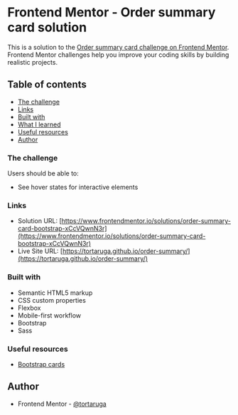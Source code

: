 # Frontend Mentor - Order summary card solution

This is a solution to the [Order summary card challenge on Frontend Mentor](https://www.frontendmentor.io/challenges/order-summary-component-QlPmajDUj). Frontend Mentor challenges help you improve your coding skills by building realistic projects. 

## Table of contents

  - [The challenge](#the-challenge)
  - [Links](#links)
  - [Built with](#built-with)
  - [What I learned](#what-i-learned)
  - [Useful resources](#useful-resources)
- [Author](#author)

### The challenge

Users should be able to:

- See hover states for interactive elements

### Links

- Solution URL: [https://www.frontendmentor.io/solutions/order-summary-card-bootstrap-xCcVQwnN3r](https://www.frontendmentor.io/solutions/order-summary-card-bootstrap-xCcVQwnN3r)
- Live Site URL: [https://tortaruga.github.io/order-summary/](https://tortaruga.github.io/order-summary/)


### Built with

- Semantic HTML5 markup
- CSS custom properties
- Flexbox
- Mobile-first workflow
- Bootstrap
- Sass

### Useful resources

- [Bootstrap cards](https://getbootstrap.com/docs/4.0/components/card/)

## Author

- Frontend Mentor - [@tortaruga](https://www.frontendmentor.io/profile/tortaruga)
